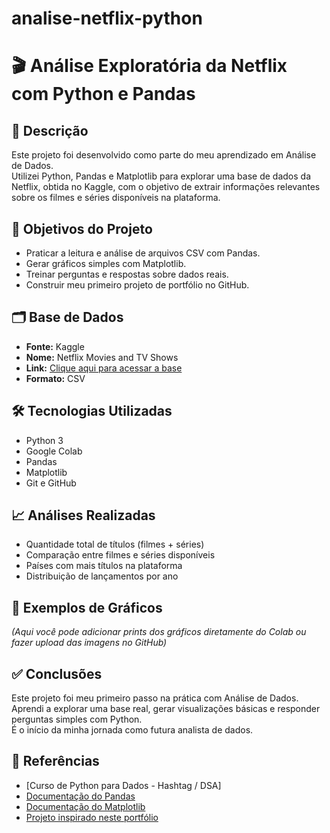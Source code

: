 # analise-netflix-python
# 🎬 Análise Exploratória da Netflix com Python e Pandas

## 📌 Descrição

Este projeto foi desenvolvido como parte do meu aprendizado em Análise de Dados.  
Utilizei Python, Pandas e Matplotlib para explorar uma base de dados da Netflix, obtida no Kaggle, com o objetivo de extrair informações relevantes sobre os filmes e séries disponíveis na plataforma.

## 🧠 Objetivos do Projeto

- Praticar a leitura e análise de arquivos CSV com Pandas.  
- Gerar gráficos simples com Matplotlib.  
- Treinar perguntas e respostas sobre dados reais.  
- Construir meu primeiro projeto de portfólio no GitHub.

## 🗂️ Base de Dados

- **Fonte:** Kaggle  
- **Nome:** Netflix Movies and TV Shows  
- **Link:** [Clique aqui para acessar a base](https://www.kaggle.com/datasets/shivamb/netflix-shows)  
- **Formato:** CSV

## 🛠️ Tecnologias Utilizadas

- Python 3  
- Google Colab  
- Pandas  
- Matplotlib  
- Git e GitHub

## 📈 Análises Realizadas

- Quantidade total de títulos (filmes + séries)  
- Comparação entre filmes e séries disponíveis  
- Países com mais títulos na plataforma  
- Distribuição de lançamentos por ano

## 📸 Exemplos de Gráficos

*(Aqui você pode adicionar prints dos gráficos diretamente do Colab ou fazer upload das imagens no GitHub)*


## ✅ Conclusões

Este projeto foi meu primeiro passo na prática com Análise de Dados.  
Aprendi a explorar uma base real, gerar visualizações básicas e responder perguntas simples com Python.  
É o início da minha jornada como futura analista de dados.

## 🔗 Referências

- [Curso de Python para Dados - Hashtag / DSA]  
- [Documentação do Pandas](https://pandas.pydata.org/)  
- [Documentação do Matplotlib](https://matplotlib.org/)
- [Projeto inspirado neste portfólio](https://github.com/HenriqueWF/Portfolio)



